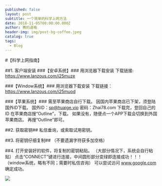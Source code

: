 ```yaml
---
published: false
layout: post
subtitle: 一个简单的科学上网方法
date: 2018-11-05T00:00:00.000Z
author: 赛的道格
header-img: img/post-bg-coffee.jpeg
catalog: true
tags:
  - Blog
---
```

#【科学上网指南】

##1. 客户端安装
###【安卓系统】###
用浏览器下载安装
下载链接: https://www.lanzous.com/i25muze  


###【Window系统】###
用浏览器下载安装
下载链接：https://www.lanzous.com/i25muod  


###【苹果系统】###
需至苹果商店自行下载。
因国内苹果商店已下架，须登陆国外ID下载。
国外ID：sp@huaige.vip 密码：Zhai78.com
下载完，登回自己的ID
在苹果商店搜“Outline”，下载。
如果没有，随便点一个APP下载会切换到外国苹果商店。
再搜“Outline”即可。

##2. 获取密钥##
私信垂询，或索取试用密钥。

  
##3. 将密钥仔细复制##
（不要遗漏字符获多加空格）
  
##4. 打开安装好的软件，将复制的密钥粘贴。
（大部分情况下，系统会自行粘贴）
点击“CONNECT”键进行连接，中间圆形部分变绿即连接成功！！！
（window系统，略有不同；需要时私信咨询）
可以尝试访问 www.google.com 确定成功。  

![]({{site.baseurl}}/https://i.loli.net/2018/11/05/5be0160f71cab.jpg)